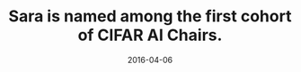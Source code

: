 ---
layout: post
title:  Sara is named among the first cohort of CIFAR AI Chairs. 
date:   2016-04-06
excerpt: >
 Sara was named among the first cohort of CIFAR AI Chairs. This is a fantastic program that brings together AI and Machine Learning researchers from across Canada. Sara is especially looking forward to building new collaborations to expand research in AI and precision medicine. Check it out: https://www.cifar.ca/ai/pan-canadian-artificial-intelligence-strategy/sara-mostafavi-ai
---